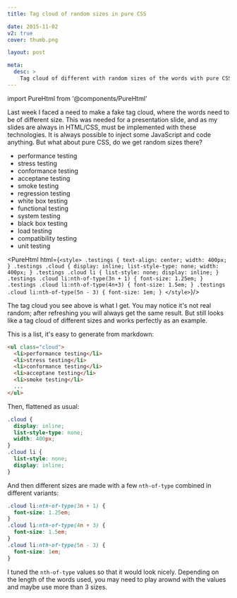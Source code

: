 ```yaml
---
title: Tag cloud of random sizes in pure CSS

date: 2015-11-02
v2: true
cover: thumb.png

layout: post

meta:
  desc: >
    Tag cloud of different with random sizes of the words with pure CSS.
---
```


import PureHtml from '@components/PureHtml'

<div data-excerpt>

Last week I faced a need to make a fake tag cloud, where the words need to be of different size. This was needed for
a presentation slide, and as my slides are always in HTML/CSS, must be implemented with these technologies. It is always
possible to inject some JavaScript and code anything. But what about pure CSS, do we get random sizes there?

</div>

<div class="testings" markdown="1">

<ul class="cloud">
<li>performance testing</li>
<li>stress testing</li>
<li>conformance testing</li>
<li>acceptane testing</li>
<li>smoke testing</li>
<li>regression testing</li>
<li>white box testing</li>
<li>functional testing</li>
<li>system testing</li>
<li>black box testing</li>
<li>load testing</li>
<li>compatibility testing</li>
<li>unit testing</li>
</ul>

</div>

<PureHtml html={`<style> .testings { text-align: center; width: 400px; } .testings .cloud { display: inline; list-style-type: none; width: 400px; } .testings .cloud li { list-style: none; display: inline; } .testings .cloud li:nth-of-type(3n + 1) { font-size: 1.25em; } .testings .cloud li:nth-of-type(4n+3) { font-size: 1.5em; } .testings .cloud li:nth-of-type(5n - 3) { font-size: 1em; } </style>`}/>

The tag cloud you see above is what I get. You may notice it's not real random; after refreshing you will always get the
same result. But still looks like a tag cloud of different sizes and works perfectly as an example.

This is a list, it's easy to generate from markdown:

```html
<ul class="cloud">
  <li>performance testing</li>
  <li>stress testing</li>
  <li>conformance testing</li>
  <li>acceptane testing</li>
  <li>smoke testing</li>
  ...
</ul>
```

Then, flattened as usual:

```css
.cloud {
  display: inline;
  list-style-type: none;
  width: 400px;
}
.cloud li {
  list-style: none;
  display: inline;
}
```

And then different sizes are made with a few `nth-of-type` combined in different variants:

```css
.cloud li:nth-of-type(3n + 1) {
  font-size: 1.25em;
}
.cloud li:nth-of-type(4n + 3) {
  font-size: 1.5em;
}
.cloud li:nth-of-type(5n - 3) {
  font-size: 1em;
}
```

I tuned the `nth-of-type` values so that it would look nicely. Depending on the length of the words used, you may need
to play arownd with the values and maybe use more than 3 sizes.
